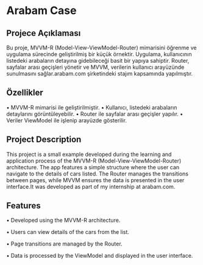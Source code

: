 # Arabam Case

## Projece Açıklaması
Bu proje, MVVM-R (Model-View-ViewModel-Router) mimarisini öğrenme ve uygulama sürecinde geliştirilmiş bir küçük örnektir. Uygulama, kullanıcının listedeki arabaların detayına gidebileceği basit bir yapıya sahiptir. Router, sayfalar arası geçişleri yönetir ve MVVM, verilerin kullanıcı arayüzünde sunulmasını sağlar.arabam.com şirketindeki stajım kapsamında yapılmıştır.

## Özellikler
•	MVVM-R mimarisi ile geliştirilmiştir. 
•	Kullanıcı, listedeki arabaların detaylarını görüntüleyebilir. 
•	Router ile sayfalar arası geçişler yapılır. 
•	Veriler ViewModel ile işlenip arayüzde gösterilir.

## Project Description

This project is a small example developed during the learning and application process of the MVVM-R (Model-View-ViewModel-Router) architecture. The app features a simple structure where the user can navigate to the details of cars listed. The Router manages the transitions between pages, while MVVM ensures the data is presented in the user interface.It was developed as part of my internship at arabam.com.

## Features
•	Developed using the MVVM-R architecture.

•	Users can view details of the cars from the list.

•	Page transitions are managed by the Router.

•	Data is processed by the ViewModel and displayed in the user interface.
